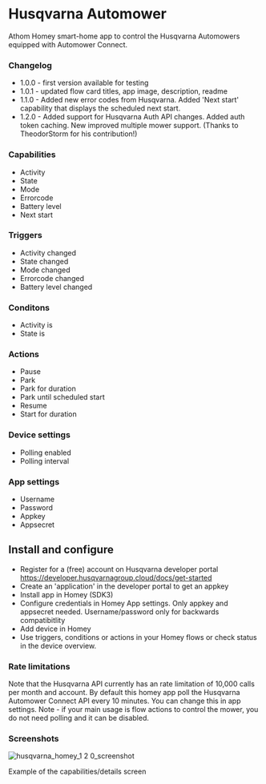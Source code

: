 # Husqvarna Automower

Athom Homey smart-home app to control the Husqvarna Automowers equipped with Automower Connect.

### Changelog
* 1.0.0 - first version available for testing
* 1.0.1 - updated flow card titles, app image, description, readme
* 1.1.0 - Added new error codes from Husqvarna. Added 'Next start' capability that displays the scheduled next start.
* 1.2.0 - Added support for Husqvarna Auth API changes. Added auth token caching. New improved multiple mower support. (Thanks to TheodorStorm for his contribution!)

### Capabilities
* Activity
* State
* Mode
* Errorcode
* Battery level
* Next start

### Triggers
* Activity changed
* State changed
* Mode changed
* Errorcode changed
* Battery level changed

### Conditons
* Activity is
* State is

### Actions
* Pause
* Park
* Park for duration
* Park until scheduled start
* Resume
* Start for duration

### Device settings
* Polling enabled
* Polling interval

### App settings
* Username
* Password
* Appkey
* Appsecret

## Install and configure
* Register for a (free) account on Husqvarna developer portal https://developer.husqvarnagroup.cloud/docs/get-started
* Create an 'application' in the developer portal to get an appkey
* Install app in Homey (SDK3)
* Configure credentials in Homey App settings. Only appkey and appsecret needed. Username/password only for backwards compatibitlity
* Add device in Homey
* Use triggers, conditions or actions in your Homey flows or check status in the device overview.

### Rate limitations
Note that the Husqvarna API currently has an rate limitation of 10,000 calls per month and account. By default this homey app poll the Husqvarna Automower Connect API every 10 minutes. You can change this in app settings. Note - if your main usage is flow actions to control the mower, you do not need polling and it can be disabled.

### Screenshots

![husqvarna_homey_1 2 0_screenshot](https://user-images.githubusercontent.com/1846780/174994104-60e635bf-7e16-46e9-b162-e317a6895256.jpeg)

Example of the capabilities/details screen
